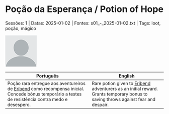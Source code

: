 
# Poção da Esperança / Potion of Hope

Sessões: 1 | Datas: 2025-01-02 | Fontes: s01_-_2025-01-02.txt | Tags: loot, poção, mágico

![Poção da Esperança](docs/dm/-/loot/blank.png)

| Português | English |
|-----------|---------|
| Poção rara entregue aos aventureiros de [Eribend](eribend.md) como recompensa inicial. Concede bónus temporário a testes de resistência contra medo e desespero. | Rare potion given to [Eribend](eribend.md) adventurers as an initial reward. Grants temporary bonus to saving throws against fear and despair. |



















